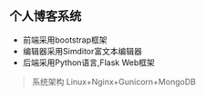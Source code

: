 ## 个人博客系统
- 前端采用bootstrap框架
- 编辑器采用Simditor富文本编辑器
- 后端采用Python语言,Flask Web框架
> 系统架构
  Linux+Nginx+Gunicorn+MongoDB
